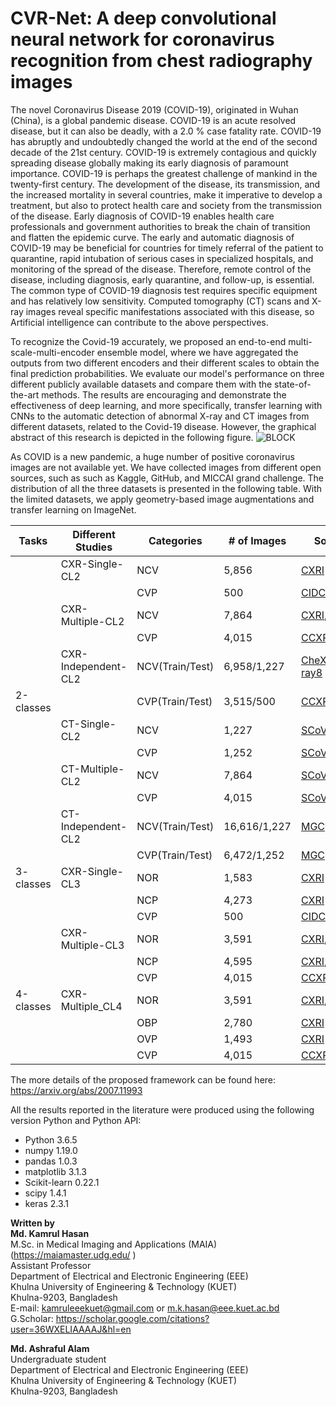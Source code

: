 # CVR-Net: A deep convolutional neural network for coronavirus recognition from chest radiography images

The novel Coronavirus Disease 2019 (COVID-19), originated in Wuhan (China), is a global pandemic disease. COVID-19 is an acute resolved disease, but it can also be deadly, with a 2.0 % case fatality rate. COVID-19 has abruptly and undoubtedly changed the world at the end of the second decade of the 21st century. COVID-19 is extremely contagious and quickly spreading disease globally making its early diagnosis of paramount importance. COVID-19 is perhaps the greatest challenge of mankind in the twenty-first century. The development of the disease, its transmission, and the increased mortality in several countries, make it imperative to develop a treatment, but also to protect health care and society from the transmission of the disease. Early diagnosis of COVID-19 enables health care professionals and government authorities to break the chain of transition and flatten the epidemic curve. The early and automatic diagnosis of COVID-19 may be beneficial for countries for timely referral of the patient to quarantine, rapid intubation of serious cases in specialized hospitals, and monitoring of the spread of the disease. Therefore, remote control of the disease, including diagnosis, early quarantine, and follow-up, is essential. The common type of COVID-19 diagnosis test requires specific equipment and has relatively low sensitivity. Computed tomography (CT) scans and X-ray images reveal specific manifestations associated with this disease, so Artificial intelligence can contribute to the above perspectives. 

To recognize the Covid-19 accurately, we proposed an end-to-end multi-scale-multi-encoder ensemble model, where we have aggregated the outputs from two different encoders and their different scales to obtain the final prediction probabilities. We evaluate our model's performance on three different publicly available datasets and compare them with the state-of-the-art methods. The results are encouraging and demonstrate the effectiveness of deep learning, and more specifically, transfer learning with CNNs to the automatic detection of abnormal X-ray and CT images from different datasets, related to the Covid-19 disease. However, the graphical abstract of this research is depicted in the following figure. 
![BLOCK](https://user-images.githubusercontent.com/32570071/87485156-edaabc80-c659-11ea-82f2-4540258af049.png) 

As COVID is a new pandemic, a huge number of positive coronavirus images are not available yet. We have collected images from different open sources, such as such as Kaggle, GitHub, and MICCAI grand challenge. The distribution of all the three datasets is presented in the following table. With the limited datasets, we apply geometry-based image augmentations and transfer learning on ImageNet. 

| Tasks      | Different Studies    | Categories      | # of Images  | Source References                                                                                                                                                                                         | Modality |
|------------|----------------------|-----------------|--------------|-----------------------------------------------------------------------------------------------------------------------------------------------------------------------------------------------------------|----------|
|            | CXR-Single-CL2       | NCV             | 5,856        | [CXRI](https://www.kaggle.com/paultimothymooney/chest-xray-pneumonia)                                                                                                                                     | X-ray    |
|            |                      | CVP             | 500          | [CIDC](https://github.com/ieee8023/covid-chestxray-dataset)                                                                                                                                               | X-ray    |
|            | CXR-Multiple-CL2     | NCV             | 7,864        | [CXRI](https://www.kaggle.com/paultimothymooney/chest-xray-pneumonia),[ChestX-ray8](https://nihcc.app.box.com/v/ChestXray-NIHCC)                                                                          | X-ray    |
|            |                      | CVP             | 4,015        | [CCXRI](https://www.sirm.org/category/senza-categoria/),[CIDC](https://github.com/ieee8023/covid-chestxray-dataset),[PadChest](https://bimcv.cipf.es/bimcv-projects/padchest/)                            | X-ray    |
|            | CXR- Independent-CL2 | NCV(Train/Test) | 6,958/1,227  | [CheXpert](https://github.com/stanfordmlgroup/chexpert-labeler)+[CXRI](https://www.kaggle.com/paultimothymooney/chest-xray-pneumonia)/[ChestX-ray8](https://nihcc.app.box.com/v/ChestXray-NIHCC)          | X-ray    |
| 2-classes  |                      | CVP(Train/Test) | 3,515/500    | [CCXRI](https://www.sirm.org/category/senza-categoria/covid-19/)+[PadChest](https://bimcv.cipf.es/bimcv-projects/padchest/)/[CIDC](https://github.com/ieee8023/covid-chestxray-dataset)                   | X-ray    |
|            | CT-Single-CL2        | NCV             | 1,227        | [SCoV](https://www.kaggle.com/plameneduardo/sarscov2-ctscan-datasetand)                                                                                                                                   | CT       |
|            |                      | CVP             | 1,252        | [SCoV](https://www.kaggle.com/plameneduardo/sarscov2-ctscan-datasetand)                                                                                                                                   | CT       |
|            | CT-Multiple-CL2      | NCV             | 7,864        | [SCoV](https://www.kaggle.com/plameneduardo/sarscov2-ctscan-datasetand),[CCII](https://nihcc.app.box.com/v/ChestXray-NIHCC),[MGC](https://github.com/UCSD-AI4H/COVID-CT)                                  | CT       |
|            |                      | CVP             | 4,015        | [SCoV](https://www.kaggle.com/plameneduardo/sarscov2-ctscan-dataset),[CCII](https://nihcc.app.box.com/v/ChestXray-NIHCC),[MGC](https://github.com/UCSD-AI4H/COVID-CT)                                     | CT       |
|            | CT-Independent-CL2   | NCV(Train/Test) | 16,616/1,227 | [MGC](https://github.com/UCSD-AI4H/COVID-CT)+[CCII](https://nihcc.app.box.com/v/ChestXray-NIHCC)+[iCTCF](http://ictcf.biocuckoo.cn/)/[SCoV](https://www.kaggle.com/plameneduardo/sarscov2-ctscan-dataset) | CT       |
|            |                      | CVP(Train/Test) | 6,472/1,252  | [MGC](https://github.com/UCSD-AI4H/COVID-CT)+[CCII](https://nihcc.app.box.com/v/ChestXray-NIHCC)+[iCTCF](http://ictcf.biocuckoo.cn/)/[SCoV](https://www.kaggle.com/plameneduardo/sarscov2-ctscan-dataset) | CT       |
| 3- classes | CXR-Single-CL3       | NOR             | 1,583        | [CXRI](https://www.kaggle.com/paultimothymooney/chest-xray-pneumonia)                                                                                                                                     | X-ray    |
|            |                      | NCP             | 4,273        | [CXRI](https://www.kaggle.com/paultimothymooney/chest-xray-pneumonia)                                                                                                                                     | X-ray    |
|            |                      | CVP             | 500          | [CIDC](https://github.com/ieee8023/covid-chestxray-dataset)                                                                                                                                               | X-ray    |
|            | CXR-Multiple-CL3     | NOR             | 3,591        | [CXRI](https://www.kaggle.com/paultimothymooney/chest-xray-pneumonia),[ChestX-ray8](https://nihcc.app.box.com/v/ChestXray-NIHCC)                                                                          | X-ray    |
|            |                      | NCP             | 4,595        | [CXRI](https://www.kaggle.com/paultimothymooney/chest-xray-pneumonia),[ChestX-ray8](https://nihcc.app.box.com/v/ChestXray-NIHCC)                                                                          | X-ray    |
|            |                      | CVP             | 4,015        | [CCXRI](https://www.sirm.org/category/senza-categoria/covid-19/),[CIDC](https://github.com/ieee8023/covid-chestxray-dataset),[PadChest](https://bimcv.cipf.es/bimcv-projects/padchest/)                   | X-ray    |
| 4-classes  | CXR-Multiple_CL4     | NOR             | 3,591        | [CXRI](https://www.kaggle.com/paultimothymooney/chest-xray-pneumonia),[ChestX-ray8](https://nihcc.app.box.com/v/ChestXray-NIHCC)                                                                          | X-ray    |
|            |                      | OBP             | 2,780        | [CXRI](https://www.kaggle.com/paultimothymooney/chest-xray-pneumonia)                                                                                                                                     | X-ray    |
|            |                      | OVP             | 1,493        | [CXRI](https://www.kaggle.com/paultimothymooney/chest-xray-pneumonia)                                                                                                                                     | X-ray    |
|            |                      | CVP             | 4,015        | [CCXRI](https://www.sirm.org/category/senza-categoria/covid-19/),[CIDC](https://github.com/ieee8023/covid-chestxray-dataset),[PadChest](https://bimcv.cipf.es/bimcv-projects/padchest/)                   | X-ray    |



The more details of the proposed framework can be found here: <br>
https://arxiv.org/abs/2007.11993


All the results reported in the literature were produced using the following version Python and Python API:

<ul>
    <li>Python 3.6.5</li>
    <li>numpy 1.19.0</li>
    <li>pandas 1.0.3</li>
    <li>matplotlib 3.1.3</li>
    <li>Scikit-learn 0.22.1</li>
    <li>scipy 1.4.1</li>
    <li>keras 2.3.1</li>
   
</ul>


**Written by**<br>
**Md. Kamrul Hasan**  <br>
M.Sc. in Medical Imaging and Applications (MAIA)(https://maiamaster.udg.edu/ ) <br>
Assistant Professor <br>
Department of Electrical and Electronic Engineering (EEE) <br>
Khulna University of Engineering & Technology (KUET) <br>
Khulna-9203, Bangladesh <br>
E-mail: kamruleeekuet@gmail.com or m.k.hasan@eee.kuet.ac.bd<br>
G.Scholar: https://scholar.google.com/citations?user=36WXELIAAAAJ&hl=en



**Md. Ashraful Alam**  <br>
Undergraduate student <br>
Department of Electrical and Electronic Engineering (EEE) <br>
Khulna University of Engineering & Technology (KUET) <br>
Khulna-9203, Bangladesh <br>
